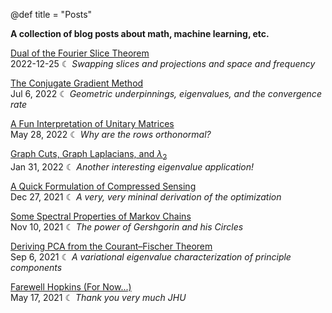 @def title = "Posts"

**A collection of blog posts about math, machine learning, etc.**

[Dual of the Fourier Slice Theorem](dual-fourier-slice/) 
\
2022-12-25 ☾ *Swapping slices and projections and space and frequency*

[The Conjugate Gradient Method](conjugate-gradient/) 
\
Jul 6, 2022 ☾ *Geometric underpinnings, eigenvalues, and the convergence rate*

[A Fun Interpretation of Unitary Matrices](unitary-matrices/)
\
May 28, 2022 ☾ *Why are the rows orthonormal?*

[Graph Cuts, Graph Laplacians, and $\lambda_2$](graph-cuts/)
\
Jan 31, 2022 ☾ *Another interesting eigenvalue application!*

[A Quick Formulation of Compressed Sensing](compressed-sensing/)
\
Dec 27, 2021 ☾ *A very, very mininal derivation of the optimization*

[Some Spectral Properties of Markov Chains](spectral-markov/)
\
Nov 10, 2021 ☾ *The power of Gershgorin and his Circles*

[Deriving PCA from the Courant–Fischer Theorem](pca-courant-fischer/)
\
Sep 6, 2021 ☾ *A variational eigenvalue characterization of principle components*

[Farewell Hopkins (For Now...)](farewell-jhu/)
\
May 17, 2021 ☾ *Thank you very much JHU*
